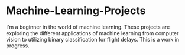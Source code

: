 # Machine-Learning-Projects
I'm a beginner in the world of machine learning. These projects are exploring the different applications of machine learning from computer vision to utilizing binary classification for flight delays. This is a work in progress.
